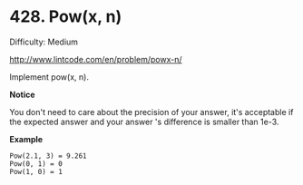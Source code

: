 # 428. Pow(x, n)

Difficulty: Medium

http://www.lintcode.com/en/problem/powx-n/

Implement pow(x, n).

**Notice**  

You don't need to care about the precision of your answer, it's acceptable if the expected answer and your answer 's difference is smaller than 1e-3.

**Example**  
```
Pow(2.1, 3) = 9.261
Pow(0, 1) = 0
Pow(1, 0) = 1
```

